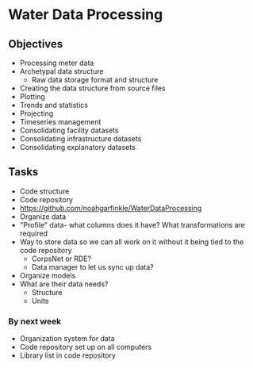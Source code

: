 # Water Data Processing

## Objectives
- Processing meter data
 - Archetypal data structure
   - Raw data storage format and structure
 - Creating the data structure from source files
 - Plotting
 - Trends and statistics
 - Projecting
 - Timeseries management
- Consolidating facility datasets
- Consolidating infrastructure datasets
- Consolidating explanatory datasets

## Tasks
- Code structure
- Code repository
 - https://github.com/noahgarfinkle/WaterDataProcessing
- Organize data
 - "Profile" data- what columns does it have?  What transformations are required
 - Way to store data so we can all work on it without it being tied to the code repository
   - CorpsNet or RDE?
   - Data manager to let us sync up data?
- Organize models
 - What are their data needs?
   - Structure
   - Units

### By next week
- Organization system for data
- Code repository set up on all computers
- Library list in code repository
